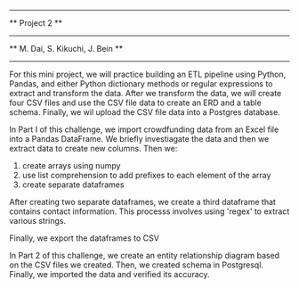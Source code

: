 ************************************************
**                   Project 2                **
**                                            **
** M. Dai, S. Kikuchi, J. Bein                **
************************************************


For this mini project, we will practice building an ETL pipeline using Python, Pandas,
and either Python dictionary methods or regular expressions to extract and transform 
the data. After we  transform the data, we will create four CSV files and use the
CSV file data to create an ERD and a table schema. Finally, we wil upload the CSV
file data into a Postgres database.

In Part I of this challenge, we import crowdfunding data from an Excel file into
a Pandas DataFrame. We briefly investiagate the data and then we extract data to
create new columns. Then we:
1. create arrays using numpy
2. use list comprehension to add prefixes to each element of the array
3. create separate dataframes 

After creating two separate dataframes, we create a third dataframe that contains
contact information. This processs involves using 'regex' to extract various strings.

Finally, we export the dataframes to CSV

In Part 2 of this challenge, we create an entity relationship diagram based on the CSV files 
we created. Then, we created schema in Postgresql. Finally, we imported the data and verified
its accuracy.



    

    